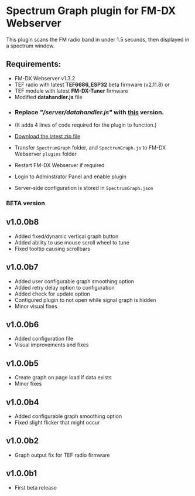 # Spectrum Graph plugin for FM-DX Webserver

This plugin scans the FM radio band in under 1.5 seconds, then displayed in a spectrum window.

## Requirements:

- FM-DX Webserver v1.3.2
- TEF radio with latest **TEF6686_ESP32** beta firmware (v2.11.8) or
- TEF module with latest **FM-DX-Tuner** firmware
- Modified **datahandler.js** file


* ### Replace _**"/server/datahandler.js"**_ with [this](https://github.com/AmateurAudioDude/FM-DX-Webserver-Plugin-Spectrum-Graph/blob/main/datahandler.js) version.
* (It adds 4 lines of code required for the plugin to function.)


* [Download the latest zip file](https://github.com/AmateurAudioDude/FM-DX-Webserver-Plugin-Spectrum-Graph/archive/refs/heads/main.zip)
* Transfer `SpectrumGraph` folder, and `SpectrumGraph.js` to FM-DX Webserver `plugins` folder
* Restart FM-DX Webserver if required
* Login to Adminstrator Panel and enable plugin
* Server-side configuration is stored in `SpectrumGraph.json`

### BETA version

v1.0.0b8
--------
* Added fixed/dynamic vertical graph button
* Added ability to use mouse scroll wheel to tune
* Fixed tooltip causing scrollbars

v1.0.0b7
--------
* Added user configurable graph smoothing option
* Added retry delay option to configuration
* Added check for update option
* Configured plugin to not open while signal graph is hidden
* Minor visual fixes

v1.0.0b6
--------
* Added configuration file
* Visual improvements and fixes

v1.0.0b5
--------
* Create graph on page load if data exists
* Minor fixes

v1.0.0b4
--------
* Added configurable graph smoothing option
* Fixed slight flicker that might occur

v1.0.0b2
--------
* Graph output fix for TEF radio firmware

v1.0.0b1
--------
* First beta release
